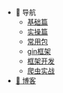 * :eyes: 导航
    * [基础篇](基础篇/1-安装配置.md)
    * [实操篇](/实操篇/1-字符串操作)
    * [常用包](/标准包/1-strings(字符串操作))
    * [gin框架](/Gin框架/01-快速入门.md)
    * [框架开发](/框架开发/1-框架开发-目录介绍和路由设计)
    * [爬虫实战](/项目篇/爬虫/1-desc)
* [:green_heart: 博客](http://liuqh.icu/)
